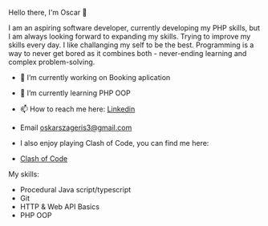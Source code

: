 Hello there, I'm Oscar 👋

I am an aspiring software developer, currently developing my PHP skills, but I am always looking forward to expanding my skills. Trying to improve my skills every day.
I like challanging my self to be the best. Programming is a way to never get bored as it combines both - never-ending learning and complex problem-solving.

- 🔭 I’m currently working on Booking aplication
- 🌱 I’m currently learning PHP OOP
- 📫 How to reach me here:
[Linkedin](www.linkedin.com/in/OscarZager)
- Email oskarszageris3@gmail.com

- I also enjoy playing Clash of Code, you can find me here:
- [Clash of Code](https://www.codingame.com/profile/25bd451e7e27a2fd52128a410eb96fc34641964)

My skills:
- Procedural Java script/typescript
- Git
- HTTP & Web API Basics
- PHP OOP




